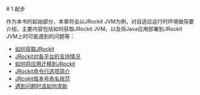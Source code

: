 <a name="1" />
# 1 起步

作为本书的起始部分，本章将会以JRockit JVM为例，对自适应运行时环境做简要介绍，主要内容包括如何获取JRockit JVM，以及将Java应用部署到JRockit JVM上时可能遇到的问题等：

* [如何获取JRockit][1]
* [JRockit对各平台的支持情况][2]
* [如何将应用迁移到JRockit][3]
* [JRockit命令行选项简介][4]
* [JRcokit版本号命名规范][5]
* [遇到问题时该如何求助][6]




[1]:    ./1.1.md#1.1                   "如何获取JRockit"
[2]:    ./1.1.md#supportedPlatforms    "JRockit对各平台的支持情况"
[3]:    ./1.2.md#1.2                   "如何将应用迁移到JRockit"
[4]:    ./1.2.md#1.2.1                 "JRockit命令行选项简介"
[5]:    ./1.3.md#1.3                   "JRcokit版本号命名规范"
[6]:    ./1.4.md#1.4                   "遇到问题时该如何求助"
